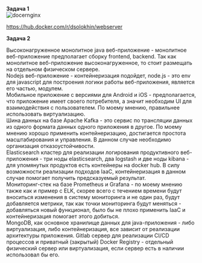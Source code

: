 **Задача 1**  
![docernginx](https://user-images.githubusercontent.com/26553608/167848959-491de486-f451-474b-81b3-c116ab60298b.JPG)

https://hub.docker.com/r/dsolokhin/webserver  

**Задача 2**  

Высоконагруженное монолитное java веб-приложение - монолитное веб-приложение предполагает сборку frontend, backend. Так как монолитное веб-приложение высоконагруженное, то стоит размещать на отдельном физическом сервере.    
Nodejs веб-приложение - контейнеризация подойдет, node.js - это env для javascript для построения логики работы веб-приложения, является его частью, модулем.    
Мобильное приложение c версиями для Android и iOS - предполагается, что приложение имеет своего потребителя, а значит необходим UI для взаимодействия с пользователем. По моему мнению, правильнее использовать виртуализацию.  
Шина данных на базе Apache Kafka - это сервис по трансляции данных из одного формата данных одного приложения в другое. По моему мнению хорошо применить контейнеризацию,  достигается простота масштабирования и управления. В данном случае необходимо организация отказоустойчивости.    
Elasticsearch кластер для реализации логирования продуктивного веб-приложения - три ноды elasticsearch, два logstash и две ноды kibana - для упомянутых продуктов есть контейнеры на docker hub. В силу возможности реализации подходов IaaC, контейнеризация в данном случае помогает получить предсказуемый результат.  
Мониторинг-стек на базе Prometheus и Grafana - по моему мнению также как и пример с ELK, скорее всего с течением времени будут вноситься изменения в систему мониторинга и не один раз, будут добавляется метрики, так как точки мониторинга будут меняться - добавляться новый функционал, было бы не плохо применить IaaC и контейнеризация помогает этого добиться.    
MongoDB, как основное хранилище данных для java-приложения - либо виртуализация, либо контейнеризация, все зависит от реализации архитектуры приложения.
Gitlab сервер для реализации CI/CD процессов и приватный (закрытый) Docker Registry - отдельный физический сервер или виртуализация, если сервер есть в наличии использовал бы его.  
